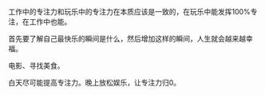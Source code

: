 工作中的专注力和玩乐中的专注力在本质应该是一致的，在玩乐中能发挥100%专注，在工作中也能。

首先要了解自己最快乐的瞬间是什么，然后增加这样的瞬间，人生就会越来越幸福。

电影、寻找美食。

白天尽可能提高专注力。晚上放松娱乐，让专注力归0。